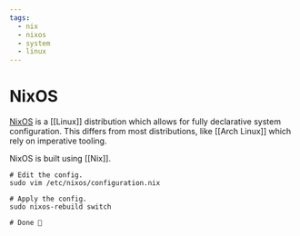 ```yaml
---
tags:
  - nix
  - nixos
  - system
  - linux
---
```

# NixOS

[NixOS](https://nixos.org/) is a [[Linux]] distribution which allows for fully declarative system configuration. This differs from most distributions, like [[Arch Linux]] which rely on imperative tooling.

NixOS is built using [[Nix]].

```shell
# Edit the config.
sudo vim /etc/nixos/configuration.nix

# Apply the config.
sudo nixos-rebuild switch

# Done 🎉
```
